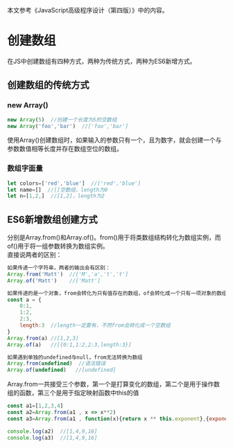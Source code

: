 本文参考《JavaScript高级程序设计（第四版）》中的内容。
# 创建数组
在JS中创建数组有四种方式，两种为传统方式，两种为ES6新增方式。
## 创建数组的传统方式
### new Array()
```javascript
new Array(5)  //创建一个长度为5的空数组
new Array('foo','bar')  //['foo','bar']
```
使用Array()创建数组时，如果输入的参数只有一个，且为数字，就会创建一个与参数数值相等长度并存在数组空位的数组。
### 数组字面量
```javascript
let colors=['red','blue']  //['red','blue']
let name=[]  //[]空数组，length为0
let n=[1,2,]  //[1,2]，length为2
```
## ES6新增数组创建方式
分别是Array.from()和Array.of()。from()用于将类数组结构转化为数组实例，而of()用于将一组参数转换为数组实例。  
直接说两者的区别：  
```javascript
如果传递一个字符串，两者的输出会有区别：
Array.from('Matt')  //['M','a','t','t']
Array.of('Matt')    //['Matt']

如果传递的是一个对象，from会转化为只有值存在的数组，of会转化成一个只有一项对象的数组
const a = {
    0:1,
    1:2,
    2:3,
    length:3  //length一定要有，不然from会转化成一个空数组
}
Array.from(a) //[1,2,3]
Array.of(a)   //[{0:1,1:2,2:3,length:3}]

如果遇到单独的undefined与null，from无法转换为数组
Array.from(undefined)  //语法错误
Array.of(undefined)   //[undefined]
```
Array.from一共接受三个参数，第一个是打算变化的数组，第二个是用于操作数组的函数，第三个是用于指定映射函数中this的值
```javascript
const a1=[1,2,3,4]
const a2=Array.from(a1 , x => x**2)
const a3=Array.from(a1 , function(x){return x ** this.exponent},{exponent:2})

console.log(a2)  //[1,4,9,16]
console.log(a3)  //[1,4,9,16]
```